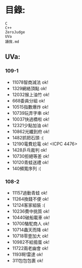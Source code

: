 # 目錄:
	C
	C++
	ZeroJudge
	UVa
	讀我.md

##	UVa:
### 109-1
- 11078智商減法 ok!
- 1329網絡頂點 ok!
- 12032猴上油竹 ok!
- 668委員分組 ok!
- 10515指數爆炸 ok!
- 10739玩弄字串 ok!
- 10037快過橋啦 ok!
- 12321少點加油 ok!
- 10862光纖到府 ok!
- 1482抓把石頭 :(
- 12190電費尬電 ok! <ICPC 4476>
- 1428乒乓裁判 ok!
- 10730拒絕等差 ok!
- 10120青蛙送禮 ok!
- 140頻寬序列 :(


### 108-2
- 11157過動青蛙 ok!
- 11264換錢不便 ok!
- 12124客家組裝 :(
- 10236費中挑質 ok!
- 10440破船載車 ok!
- 10700駱駝商人 ok!
- 10714蟲天而降 ok!
- 10718零壹加大 ok!
- 10982不給搗蛋 ok!
- 11722兩老幽會 ok!
- 1193啊!雷達 ok!
- 311包包包裹 ok!
